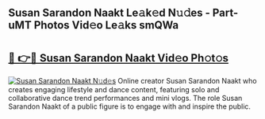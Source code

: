 ## Susan Sarandon Naakt Le𝚊k𝚎d N𝚞𝚍es - Part-uMT Photos Vid𝚎o Le𝚊ks smQWa

# <h2><a href="http://fb2sl0.evod.top/?m=Susan+Sarandon+Naakt">🔗 👉🔴 Susan Sarandon Naakt Vid𝚎o Ph𝚘t𝚘s</a></h2>

[![Susan Sarandon Naakt N𝚞d𝚎s](https://i.imgur.com/8V9OHl7.gif)](http://fb2sl0.evod.top/?m=Susan+Sarandon+Naakt)
Online creator Susan Sarandon Naakt who creates engaging lifestyle and dance content, featuring solo and collaborative dance trend performances and mini vlogs. The role Susan Sarandon Naakt of a public figure is to engage with and inspire the public. 
